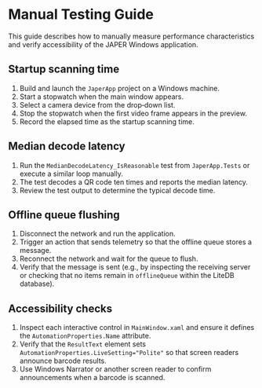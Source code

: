 # Manual Testing Guide

This guide describes how to manually measure performance characteristics and verify accessibility of the JAPER Windows application.

## Startup scanning time
1. Build and launch the `JaperApp` project on a Windows machine.
2. Start a stopwatch when the main window appears.
3. Select a camera device from the drop‑down list.
4. Stop the stopwatch when the first video frame appears in the preview.
5. Record the elapsed time as the startup scanning time.

## Median decode latency
1. Run the `MedianDecodeLatency_IsReasonable` test from `JaperApp.Tests` or execute a similar loop manually.
2. The test decodes a QR code ten times and reports the median latency.
3. Review the test output to determine the typical decode time.

## Offline queue flushing
1. Disconnect the network and run the application.
2. Trigger an action that sends telemetry so that the offline queue stores a message.
3. Reconnect the network and wait for the queue to flush.
4. Verify that the message is sent (e.g., by inspecting the receiving server or checking that no items remain in `offlineQueue` within the LiteDB database).

## Accessibility checks
1. Inspect each interactive control in `MainWindow.xaml` and ensure it defines the `AutomationProperties.Name` attribute.
2. Verify that the `ResultText` element sets `AutomationProperties.LiveSetting="Polite"` so that screen readers announce barcode results.
3. Use Windows Narrator or another screen reader to confirm announcements when a barcode is scanned.
